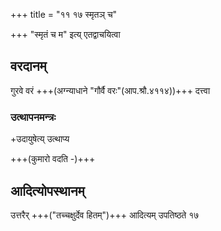 +++
title = "११ १७ स्मृतञ् च"

+++
"स्मृतं च म" इत्य् एतद्वाचयित्वा

<div class="js_include" url="/vedAH/yajuH/taittirIyam/sUtram/ApastambaH/gRhyam/ekAgnikANDam/vishvAsa-prastutiH/2_05/02-10_smRtancha_me.md"  newLevelForH1="2" includeTitle="false"> </div>


## वरदानम्
गुरवे वरं +++(अग्न्याधाने "गौर्वै वरः"(आप.श्रौ.४११४))+++ दत्त्वा  

### उत्थापनमन्त्रः  
+उदायुषेत्य् उत्थाप्य

+++(कुमारो वदति -)+++  

<div class="js_include" url="/vedAH/yajuH/taittirIyam/sUtram/ApastambaH/gRhyam/ekAgnikANDam/vishvAsa-prastutiH/2_05/11_udAyuShA_svAyuShodoShadhInAm.md"  newLevelForH1="2" includeTitle="false"> </div>


## आदित्योपस्थानम्
उत्तरैर् +++("तच्चक्षुर्देव हितम्")+++ आदित्यम् उपतिष्ठते १७  

<div class="js_include" url="/vedAH/yajuH/taittirIyam/sUtram/ApastambaH/gRhyam/ekAgnikANDam/vishvAsa-prastutiH/2_05/12_tachchaxurdevahitam_purastAchChukramuchcharat.md"  newLevelForH1="2" includeTitle="false"> </div>
